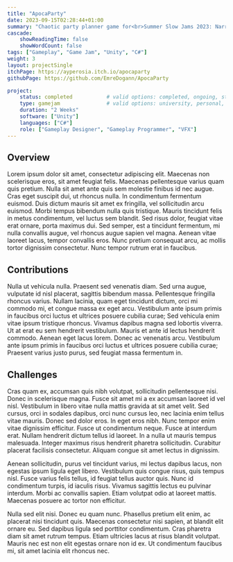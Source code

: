 ```yaml
---
title: "ApocaParty"
date: 2023-09-15T02:28:44+01:00
summary: "Chaotic party planner game for<br>Summer Slow Jams 2023: Narrative"
cascade:
    showReadingTime: false
    showWordCount: false
tags: ["Gameplay", "Game Jam", "Unity", "C#"]
weight: 3
layout: projectSingle
itchPage: https://ayperosia.itch.io/apocaparty
githubPage: https://github.com/EmreDogann/ApocaParty

project:
    status: completed			# valid options: completed, ongoing, stopped
    type: gamejam				# valid options: university, personal, gamejam
    duration: "2 Weeks"
    software: ["Unity"]
    languages: ["C#"]
    role: ["Gameplay Designer", "Gameplay Programmer", "VFX"]
---
```

<!-- {{< github repo="emredogann/apocaparty" >}} -->

<!-- {{< buttonImage src="img/Itchio/logos/app-icon.png" href="https://ayperosia.itch.io/apocaparty" target="_blank" >}} -->

<!-- {{< carousel images="images/*" aspectRatio="16-9" >}} -->

## Overview

Lorem ipsum dolor sit amet, consectetur adipiscing elit. Maecenas non scelerisque eros, sit amet feugiat felis. Maecenas pellentesque varius quam quis pretium. Nulla sit amet ante quis sem molestie finibus id nec augue. Cras eget suscipit dui, ut rhoncus nulla. In condimentum fermentum euismod. Duis dictum mauris sit amet ex fringilla, vel sollicitudin arcu euismod. Morbi tempus bibendum nulla quis tristique. Mauris tincidunt felis in metus condimentum, vel luctus sem blandit. Sed risus dolor, feugiat vitae erat ornare, porta maximus dui. Sed semper, est a tincidunt fermentum, mi nulla convallis augue, vel rhoncus augue sapien vel magna. Aenean vitae laoreet lacus, tempor convallis eros. Nunc pretium consequat arcu, ac mollis tortor dignissim consectetur. Nunc tempor rutrum erat in faucibus.

## Contributions

Nulla ut vehicula nulla. Praesent sed venenatis diam. Sed urna augue, vulputate id nisl placerat, sagittis bibendum massa. Pellentesque fringilla rhoncus varius. Nullam lacinia, quam eget tincidunt dictum, orci mi commodo mi, et congue massa ex eget arcu. Vestibulum ante ipsum primis in faucibus orci luctus et ultrices posuere cubilia curae; Sed vehicula enim vitae ipsum tristique rhoncus. Vivamus dapibus magna sed lobortis viverra. Ut at erat eu sem hendrerit vestibulum. Mauris et ante id lectus hendrerit commodo. Aenean eget lacus lorem. Donec ac venenatis arcu. Vestibulum ante ipsum primis in faucibus orci luctus et ultrices posuere cubilia curae; Praesent varius justo purus, sed feugiat massa fermentum in.

## Challenges

Cras quam ex, accumsan quis nibh volutpat, sollicitudin pellentesque nisi. Donec in scelerisque magna. Fusce sit amet mi a ex accumsan laoreet id vel nisl. Vestibulum in libero vitae nulla mattis gravida at sit amet velit. Sed cursus, orci in sodales dapibus, orci nunc cursus leo, nec lacinia enim tellus vitae mauris. Donec sed dolor eros. In eget eros nibh. Nunc tempor enim vitae dignissim efficitur. Fusce ut condimentum neque. Fusce at interdum erat. Nullam hendrerit dictum tellus id laoreet. In a nulla ut mauris tempus malesuada. Integer maximus risus hendrerit pharetra sollicitudin. Curabitur placerat facilisis consectetur. Aliquam congue sit amet lectus in dignissim.

Aenean sollicitudin, purus vel tincidunt varius, mi lectus dapibus lacus, non egestas ipsum ligula eget libero. Vestibulum quis congue risus, quis tempus nisl. Fusce varius felis tellus, id feugiat tellus auctor quis. Nunc id condimentum turpis, id iaculis risus. Vivamus sagittis lectus eu pulvinar interdum. Morbi ac convallis sapien. Etiam volutpat odio at laoreet mattis. Maecenas posuere ac tortor non efficitur.

Nulla sed elit nisi. Donec eu quam nunc. Phasellus pretium elit enim, ac placerat nisi tincidunt quis. Maecenas consectetur nisi sapien, at blandit elit ornare eu. Sed dapibus ligula sed porttitor condimentum. Cras pharetra diam sit amet rutrum tempus. Etiam ultricies lacus at risus blandit volutpat. Mauris nec est non elit egestas ornare non id ex. Ut condimentum faucibus mi, sit amet lacinia elit rhoncus nec.